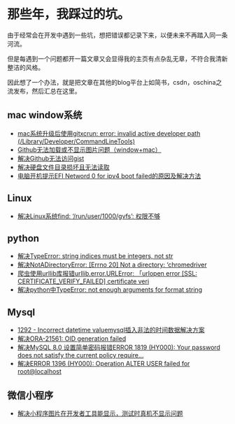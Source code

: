 # 那些年，我踩过的坑。

由于经常会在开发中遇到一些坑，想把错误都记录下来，以便未来不再踏入同一条河流。

但是每遇到一个问题都开一篇文章又会显得我的主页有点杂乱无章，不符合我清新整洁的风格。

因此想了一个办法，就是把文章在其他的blog平台上如简书，csdn，oschina之流发布，然后汇总在这里。

## mac window系统

- [mac系统升级后使用gitxcrun: error: invalid active developer path (/Library/Developer/CommandLineTools)](https://blog.csdn.net/outman_1921/article/details/111172889)
- [Github无法加载或不显示图片问题（window+mac）](https://blog.csdn.net/outman_1921/article/details/106595472)
- [解决Github无法访问gist](https://blog.csdn.net/outman_1921/article/details/113662781)
- [解决硬盘文件目录损坏且无法读取](https://blog.csdn.net/outman_1921/article/details/106139693)
- [电脑开机提示EFI Netword 0 for ipv4 boot failed的原因及解决方法](https://blog.csdn.net/outman_1921/article/details/113662802)

## Linux

- [解决Linux系统find: ‘/run/user/1000/gvfs’: 权限不够](https://blog.csdn.net/outman_1921/article/details/106140356)



## python

- [解决TypeError: string indices must be integers, not str](https://blog.csdn.net/outman_1921/article/details/109560307)
- [解决NotADirectoryError: [Errno 20] Not a directory: ‘chromedriver](https://blog.csdn.net/outman_1921/article/details/107728727)
- [爬虫使用urllib库报错urllib.error.URLError: 「urlopen error [SSL: CERTIFICATE_VERIFY_FAILED] certificate veri](https://blog.csdn.net/outman_1921/article/details/107095231)
- [解决python中TypeError: not enough arguments for format string](https://blog.csdn.net/outman_1921/article/details/106823432)

## Mysql

- [1292 - Incorrect datetime valuemysql插入非法的时间数据解决方案](https://blog.csdn.net/outman_1921/article/details/106728315)
- [解决ORA-21561: OID generation failed](https://blog.csdn.net/outman_1921/article/details/106454221)
- [解决MySQL 8.0 设置简单密码报错ERROR 1819 (HY000): Your password does not satisfy the current policy require...](https://blog.csdn.net/outman_1921/article/details/106140427)
- [解决ERROR 1396 (HY000): Operation ALTER USER failed for root@localhost](https://blog.csdn.net/outman_1921/article/details/106140395)

## 微信小程序

- [解决小程序图片在开发者工具能显示，测试时真机不显示问题](https://blog.csdn.net/outman_1921/article/details/106189744)

